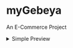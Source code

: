 # myGebeya
An E-Commerce Project


<details>
  <summary>Simple Preview</summary>
  <img src="./extra_images/landing-page.png" name="landing-page" width="450px" height="450px">
  <img src="./extra_images/detail-page.png" name="detail-page" width="450px" height="450px">
  <img src="./extra_images/cart-detail-page.png" name="cart-detail-page" width="450px" height="450px">
  <img src="./extra_images/checkout-page.png" name="checkout-page" width="450px" height="450px">
</details>
